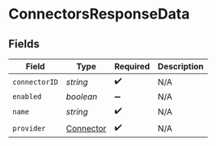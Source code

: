 # ConnectorsResponseData


## Fields

| Field                                         | Type                                          | Required                                      | Description                                   |
| --------------------------------------------- | --------------------------------------------- | --------------------------------------------- | --------------------------------------------- |
| `connectorID`                                 | *string*                                      | :heavy_check_mark:                            | N/A                                           |
| `enabled`                                     | *boolean*                                     | :heavy_minus_sign:                            | N/A                                           |
| `name`                                        | *string*                                      | :heavy_check_mark:                            | N/A                                           |
| `provider`                                    | [Connector](../../models/shared/connector.md) | :heavy_check_mark:                            | N/A                                           |